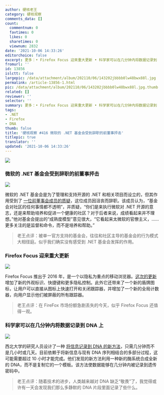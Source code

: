 ```yaml
---
author: 硬核老王
category: 硬核观察
comments_data: []
count:
  commentnum: 0
  favtimes: 0
  likes: 0
  sharetimes: 0
  viewnum: 2832
date: '2021-10-06 14:33:26'
editorchoice: false
excerpt: 更多：• Firefox Focus 迎来重大更新 • 科学家可以在几分钟内将数据记录到 DNA 上
fromurl: ''
id: 13856
islctt: false
largepic: /data/attachment/album/202110/06/143202jbbbb0lw48bwx88l.jpg
permalink: /article-13856-1.html
pic: /data/attachment/album/202110/06/143202jbbbb0lw48bwx88l.jpg.thumb.jpg
related: []
reviewer: ''
selector: ''
summary: 更多：• Firefox Focus 迎来重大更新 • 科学家可以在几分钟内将数据记录到 DNA 上
tags:
- .NET
- Firefox
- DNA
thumb: false
title: '硬核观察 #416 微软的 .NET 基金会受到辞职的前董事抨击'
titlepic: true
translator: ''
updated: '2021-10-06 14:33:26'
---
```


![](/data/attachment/album/202110/06/143202jbbbb0lw48bwx88l.jpg)


### 微软的 .NET 基金会受到辞职的前董事抨击


![](/data/attachment/album/202110/06/143210t989trjjj7lw630z.jpg)


微软的 .NET 基金会是为了管理和支持开源的 .NET 和相关项目而设立的，但其作用受到了 [一位前董事会成员的质疑](https://www.theregister.com/2021/10/05/microsoft_net_foundation_under_fire/)，这位成员因沮丧而辞职。该成员认为，“基金会对社区的任何事情都不透明”，并质疑，“你们是来执行微软对 .NET 开源的意志，还是来帮助培养和促进一个健康的社区？对于后者来说，成绩看起来并不理想。”他对基金会提出的“成熟度模型”意见很大，“它看起来太微软的官僚主义，……更多关注的是监督和命令，而不是培养和帮助。”



> 
> 老王点评：被单一官方支持的基金会，往往和社区主导的基金会的行为模式大相径庭。似乎我们确实没有感受到 .NET 基金会发挥的作用。
> 
> 
> 


### Firefox Focus 迎来重大更新


![](/data/attachment/album/202110/06/143252pruvp1v9umm3j33z.jpg)


Firefox Focus 推出于 2016 年，是一个以隐私为重点的移动浏览器。[这次的更新](https://www.engadget.com/mozilla-firefox-focus-mobile-updates-130514586.html) 增加了新的外观标识、快捷键和更多隐私控制。此外它还带来了一个新的盾牌图标，让用户可以直接从图标上快速打开和关闭跟踪器，并增加了一个新的全局计数器，向用户显示他们被屏蔽的所有跟踪器。



> 
> 老王点评：在 FireFox 市场份额急剧丢失的今天，似乎 Firefox Focus 还值得一观。
> 
> 
> 


### 科学家可以在几分钟内将数据记录到 DNA 上


![](/data/attachment/album/202110/06/143310x8th66lrln7p8wz8.jpg)


西北大学的研究人员设计了一种 [将信息记录到 DNA 的新方法](https://interestingengineering.com/scientists-have-successfully-recorded-data-to-dna-in-a-few-short-minutes)，只需几分钟而不是几小时或几天。目前依赖于将新信息与现有 DNA 序列相结合的多部分过程，这可能需要超过 10 小时才能完成。他们发现的新方法利用一种新的酶系统合成全新的 DNA，而不是复制它的一个模板。该方法使数据能够在几分钟内被记录到遗传密码中。



> 
> 老王点评：随着技术的进步，人类越来越对 DNA 缺乏“敬畏”了，我觉得或许有一天会发现我们那么多静默的 DNA 片段里面记录了些什么。
> 
> 
>